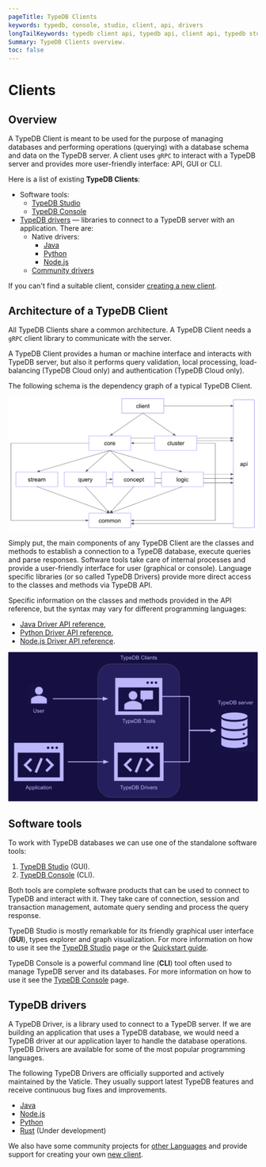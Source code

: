 ```yaml
---
pageTitle: TypeDB Clients
keywords: typedb, console, studio, client, api, drivers
longTailKeywords: typedb client api, typedb api, client api, typedb studio, typedb console
Summary: TypeDB Clients overview.
toc: false
---
```


# Clients

## Overview

A TypeDB Client is meant to be used for the purpose of managing databases and performing operations (querying) with a
database schema and data on the TypeDB server. A client uses `gRPC` to interact with a TypeDB server and provides 
more user-friendly interface: API, GUI or CLI.

Here is a list of existing **TypeDB Clients**:

- Software tools:
  - [TypeDB Studio](01-studio.md)
  - [TypeDB Console](02-console.md)
- [TypeDB drivers](#typedb-drivers) — libraries to connect to a TypeDB server with an application. There are:
  - Native drivers:
    - [Java](java/01-java-overview.md)
    - [Python](python/01-python-overview.md)
    - [Node.js](node-js/01-node-js-overview.md)
  - [Community drivers](06-other-languages.md)

If you can't find a suitable client, consider [creating a new client](07-new-client.md).

## Architecture of a TypeDB Client

All TypeDB Clients share a common architecture. A TypeDB Client needs a `gRPC` client library to communicate with 
the server.

A TypeDB Client provides a human or machine interface and interacts with TypeDB server, but also it performs query 
validation, local processing, load-balancing (TypeDB Cloud only) and authentication (TypeDB Cloud only).

The following schema is the dependency graph of a typical TypeDB Client.

![Structure of a TypeDB Client](../images/client-api/client-structure.png)

Simply put, the main components of any TypeDB Client are the classes 
and methods to establish a connection to a TypeDB database, execute queries and parse responses. Software tools 
take care of internal processes and provide a user-friendly interface for user (graphical or console). Language 
specific libraries (or so called TypeDB Drivers) provide more direct access to the classes and methods via TypeDB API.

Specific information on the classes and methods provided in the API reference, but the syntax may vary for different 
programming languages:

- [Java Driver API reference](java/04-java-api-ref.md),
- [Python Driver API reference](python/04-python-api-ref.md),
- [Node.js Driver API reference](node-js/04-node-js-api-ref.md).

![Client types and server interaction](../images/client-api/client-server-comms.png)

## Software tools

To work with TypeDB databases we can use one of the standalone software tools:

1. [TypeDB Studio](01-studio.md) (GUI).
2. [TypeDB Console](02-console.md) (CLI).

Both tools are complete software products that can be used to connect to TypeDB and interact with it. They take care 
of connection, session and transaction management, automate query sending and process the query response.

TypeDB Studio is mostly remarkable for its friendly graphical user interface (**GUI**), types explorer and graph 
visualization. For more information on how to use it see the [TypeDB Studio](01-studio.md) page or the
[Quickstart guide](../0001-typedb/01-start/03-quickstart.md).

TypeDB Console is a powerful command line (**CLI**) tool often used to manage TypeDB server and its databases. For more 
information on how to use it see the [TypeDB Console](02-console.md) page.

## TypeDB drivers

A TypeDB Driver, is a library used to connect to a TypeDB server. If we are building an 
application that uses a TypeDB database, we would need a TypeDB driver at our application layer to handle the
database operations. TypeDB Drivers are available for some of the most popular programming languages.

The following TypeDB Drivers are officially supported and actively maintained by the Vaticle. They 
usually support latest TypeDB features and receive continuous bug fixes and improvements.

- [Java](java/01-java-overview.md)
- [Node.js](node-js/01-node-js-overview.md)
- [Python](python/01-python-overview.md)
- [Rust](https://github.com/vaticle/typedb-client-rust) (Under development)

We also have some community projects for [other Languages](06-other-languages.md) and provide support for creating your 
own [new client](07-new-client.md).
